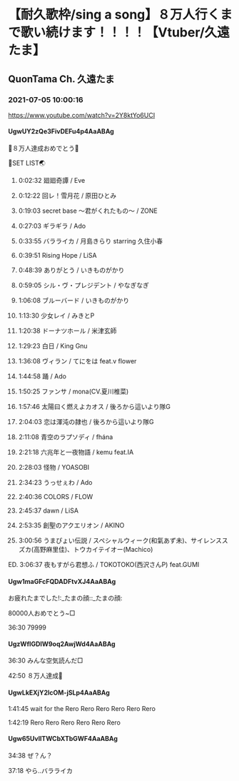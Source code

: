 # 【耐久歌枠/sing a song】８万人行くまで歌い続けます！！！！【Vtuber/久遠たま】

## QuonTama Ch. 久遠たま

### 2021-07-05 10:00:16

https://www.youtube.com/watch?v=2Y8ktYo6UCI

#### UgwUY2zQe3FivDEFu4p4AaABAg

🎊８万人達成おめでとう🎊



🥚SET LIST🌏



01. 0:02:32 廻廻奇譚 / Eve

02. 0:12:22 回レ！雪月花 / 原田ひとみ

03. 0:19:03 secret base ～君がくれたもの～ / ZONE

04. 0:27:03 ギラギラ / Ado

05. 0:33:55 バラライカ / 月島きらり starring 久住小春

06. 0:39:51 Rising Hope / LiSA

07. 0:48:39 ありがとう / いきものがかり

08. 0:59:05 シル・ヴ・プレジデント / やなぎなぎ

09. 1:06:08 ブルーバード / いきものがかり

10. 1:13:30 少女レイ / みきとP

11. 1:20:38 ドーナツホール / 米津玄師

12. 1:29:23 白日 / King Gnu

13. 1:36:08 ヴィラン / てにをは feat.v flower

14. 1:44:58 踊 / Ado

15. 1:50:25 ファンサ / mona(CV.夏川椎菜)

16. 1:57:46 太陽曰く燃えよカオス / 後ろから這いより隊G

17. 2:04:03 恋は渾沌の隷也 / 後ろから這いより隊G

18. 2:11:08 青空のラプソディ / fhána

19. 2:21:18 六兆年と一夜物語 / kemu feat.IA

20. 2:28:03 怪物 / YOASOBI

21. 2:34:23 うっせぇわ / Ado

22. 2:40:36 COLORS / FLOW

23. 2:45:37 dawn / LiSA

24. 2:53:35 創聖のアクエリオン / AKINO

25. 3:00:56 うまぴょい伝説 / スペシャルウィーク(和氣あず未)、サイレンススズカ(高野麻里佳)、トウカイテイオー(Machico)

ED. 3:06:37 夜もすがら君想ふ / TOKOTOKO(西沢さんP) feat.GUMI



#### Ugw1maGFcFQDADFtvXJ4AaABAg

お疲れたまでした!:_たまの顔::_たまの顔:

80000人おめでとう~□



36:30 79999



#### UgzWfIGDIW9oq2AwjWd4AaABAg

36:30 みんな空気読んだ□

42:50 ８万人達成🎊



#### UgwLkEXjY2lcOM-jSLp4AaABAg

1:41:45 wait for the Rero Rero Rero Rero Rero Rero

1:42:19 Rero Rero Rero Rero Rero Rero



#### Ugw65UvllTWCbXTbGWF4AaABAg

34:38 ぜ？ん？

37:18 やら..バラライカ

